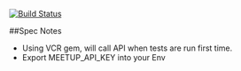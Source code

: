 [![Build Status](https://travis-ci.org/joesustaric/meetup-thingy.svg?branch=master)](https://travis-ci.org/joesustaric/meetup-thingy)

##Spec Notes
- Using VCR gem, will call API when tests are run first time.
- Export MEETUP_API_KEY into your Env
